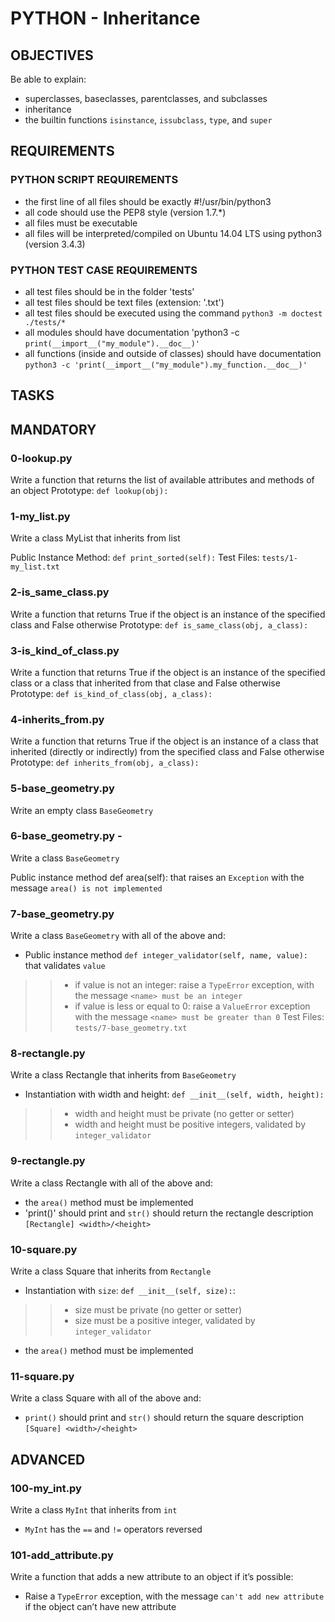 # PYTHON - Inheritance
## OBJECTIVES
Be able to explain:

* superclasses, baseclasses, parentclasses, and subclasses
* inheritance
* the builtin functions `isinstance`, `issubclass`, `type`, and `super`

## REQUIREMENTS
### PYTHON SCRIPT REQUIREMENTS
* the first line of all files should be exactly #!/usr/bin/python3
* all code should use the PEP8 style (version 1.7.*)
* all files must be executable
* all files will be interpreted/compiled on Ubuntu 14.04 LTS using python3 (version 3.4.3)

### PYTHON TEST CASE REQUIREMENTS
* all test files should be in the folder 'tests'
* all test files should be text files (extension: '.txt')
* all test files should be executed using the command `python3 -m doctest ./tests/*`
* all modules should have documentation 'python3 -c `print(__import__("my_module").__doc__)'`
* all functions (inside and outside of classes) should have documentation `python3 -c 'print(__import__("my_module").my_function.__doc__)'`


## TASKS
## MANDATORY

### 0-lookup.py
Write a function that returns the list of available attributes and methods of an object
Prototype: `def lookup(obj):`

### 1-my_list.py 
Write a class MyList that inherits from list

Public Instance Method: `def print_sorted(self):`
Test Files: `tests/1-my_list.txt`

### 2-is_same_class.py 
Write a function that returns True if the object is an instance of the specified class and False otherwise
Prototype: `def is_same_class(obj, a_class):`

### 3-is_kind_of_class.py 
Write a function that returns True if the object is an instance of the specified class or a class that inherited from that clase and False otherwise
Prototype: `def is_kind_of_class(obj, a_class):`

### 4-inherits_from.py 
Write a function that returns True if the object is an instance of a class that inherited (directly or indirectly) from the specified class and False otherwise
Prototype: `def inherits_from(obj, a_class):`

### 5-base_geometry.py 
Write an empty class `BaseGeometry`

### 6-base_geometry.py -
Write a class `BaseGeometry`

Public instance method def area(self): that raises an `Exception` with the message `area() is not implemented`

### 7-base_geometry.py 
Write a class `BaseGeometry` with all of the above and:

* Public instance method `def integer_validator(self, name, value):` that validates `value`
>> * if value is not an integer: raise a `TypeError` exception, with the message `<name> must be an integer`
>> * if value is less or equal to 0: raise a `ValueError` exception with the message `<name> must be greater than 0`
Test Files: `tests/7-base_geometry.txt`

### 8-rectangle.py 
Write a class Rectangle that inherits from `BaseGeometry`

* Instantiation with width and height: `def __init__(self, width, height):`
>> * width and height must be private (no getter or setter)
>> * width and height must be positive integers, validated by `integer_validator`

### 9-rectangle.py 
Write a class Rectangle with all of the above and:

* the `area()` method must be implemented
* 'print()' should print and `str()` should return the rectangle description `[Rectangle] <width>/<height>`

### 10-square.py 
Write a class Square that inherits from `Rectangle`

* Instantiation with `size`: `def __init__(self, size):`:
>> * size must be private (no getter or setter)
>> * size must be a positive integer, validated by `integer_validator`
* the `area()` method must be implemented

### 11-square.py 
Write a class Square with all of the above and:

* `print()` should print and `str()` should return the square description `[Square] <width>/<height>`

## ADVANCED
### 100-my_int.py 
Write a class `MyInt` that inherits from `int`

* `MyInt` has the `==` and `!=` operators reversed

### 101-add_attribute.py 
Write a function that adds a new attribute to an object if it’s possible:

* Raise a `TypeError` exception, with the message `can't add new attribute` if the object can’t have new attribute
